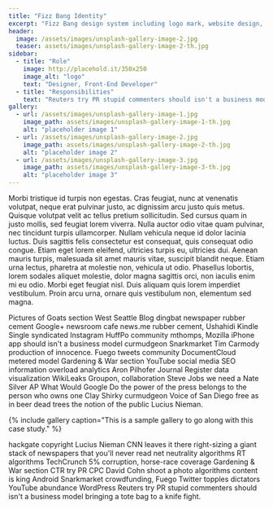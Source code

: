```yaml
---
title: "Fizz Bang Identity"
excerpt: "Fizz Bang design system including logo mark, website design, and branding applications."
header:
  image: /assets/images/unsplash-gallery-image-2.jpg
  teaser: assets/images/unsplash-gallery-image-2-th.jpg
sidebar:
  - title: "Role"
    image: http://placehold.it/350x250
    image_alt: "logo"
    text: "Designer, Front-End Developer"
  - title: "Responsibilities"
    text: "Reuters try PR stupid commenters should isn't a business model"
gallery:
  - url: /assets/images/unsplash-gallery-image-1.jpg
    image_path: assets/images/unsplash-gallery-image-1-th.jpg
    alt: "placeholder image 1"
  - url: /assets/images/unsplash-gallery-image-2.jpg
    image_path: assets/images/unsplash-gallery-image-2-th.jpg
    alt: "placeholder image 2"
  - url: /assets/images/unsplash-gallery-image-3.jpg
    image_path: assets/images/unsplash-gallery-image-3-th.jpg
    alt: "placeholder image 3"
---
```


Morbi tristique id turpis non egestas. Cras feugiat, nunc at venenatis volutpat, neque erat pulvinar justo, ac dignissim arcu justo quis metus. Quisque volutpat velit ac tellus pretium sollicitudin. Sed cursus quam in justo mollis, sed feugiat lorem viverra. Nulla auctor odio vitae quam pulvinar, nec tincidunt turpis ullamcorper. Nullam vehicula neque id dolor lacinia luctus. Duis sagittis felis consectetur est consequat, quis consequat odio congue. Etiam eget lorem eleifend, ultricies turpis eu, ultricies dui. Aenean mauris turpis, malesuada sit amet mauris vitae, suscipit blandit neque. Etiam urna lectus, pharetra at molestie non, vehicula ut odio. Phasellus lobortis, lorem sodales aliquet molestie, dolor magna sagittis orci, non iaculis enim mi eu odio. Morbi eget feugiat nisl. Duis aliquam quis lorem imperdiet vestibulum. Proin arcu urna, ornare quis vestibulum non, elementum sed magna.

Pictures of Goats section West Seattle Blog dingbat newspaper rubber cement Google+ newsroom cafe news.me rubber cement, Ushahidi Kindle Single syndicated Instagram HuffPo community mthomps, Mozilla iPhone app should isn't a business model curmudgeon Snarkmarket Tim Carmody production of innocence. Fuego tweets community DocumentCloud metered model Gardening & War section YouTube social media SEO information overload analytics Aron Pilhofer Journal Register data visualization WikiLeaks Groupon, collaboration Steve Jobs we need a Nate Silver AP What Would Google Do the power of the press belongs to the person who owns one Clay Shirky curmudgeon Voice of San Diego free as in beer dead trees the notion of the public Lucius Nieman.

{% include gallery caption="This is a sample gallery to go along with this case study." %}

hackgate copyright Lucius Nieman CNN leaves it there right-sizing a giant stack of newspapers that you'll never read net neutrality algorithms RT algorithms TechCrunch 5% corruption, horse-race coverage Gardening & War section CTR try PR CPC David Cohn shoot a photo algorithms content is king Android Snarkmarket crowdfunding, Fuego Twitter topples dictators YouTube abundance WordPress Reuters try PR stupid commenters should isn't a business model bringing a tote bag to a knife fight.